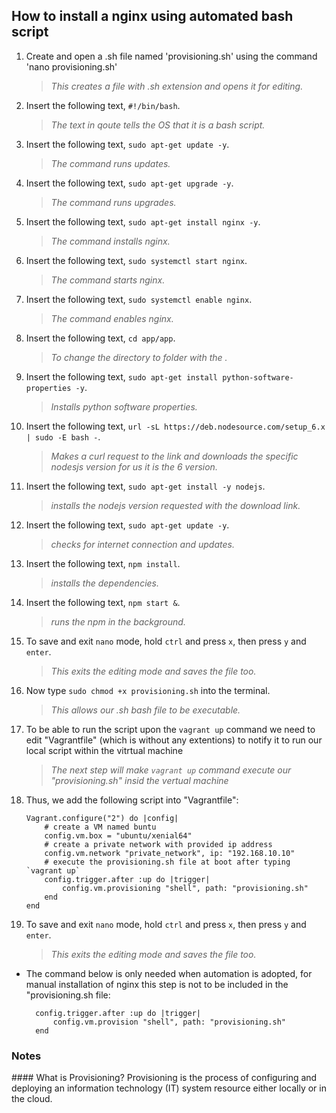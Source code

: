 ## How to install a nginx using automated bash script

1. Create and open a .sh file named 'provisioning.sh' using the command 'nano provisioning.sh'
    > *This creates a file with .sh extension and opens it for editing.*

2. Insert the following text, `#!/bin/bash`.
    > *The text in qoute tells the OS that it is a bash script.*

3. Insert the following text, `sudo apt-get update -y`.
    > *The command runs updates.*

4. Insert the following text, `sudo apt-get upgrade -y`.
    >*The command runs upgrades.*

5. Insert the following text, `sudo apt-get install nginx -y`.
    > *The command installs nginx.*

6. Insert the following text, `sudo systemctl start nginx`.
    > *The command starts nginx.*

7. Insert the following text, `sudo systemctl enable nginx`.
    > *The command enables nginx.*


8. Insert the following text, `cd app/app`.
    > *To change the directory to folder with the .*

9. Insert the following text, `sudo apt-get install python-software-properties -y`.
    > *Installs python software properties.*

10. Insert the following text, `url -sL https://deb.nodesource.com/setup_6.x | sudo -E bash -`.
    > *Makes a curl request to the link and downloads the specific nodesjs version for us it is the 6 version.*

11. Insert the following text, `sudo apt-get install -y nodejs`.
    > *installs the nodejs version requested with the download link.*

12. Insert the following text, `sudo apt-get update -y`.
    > *checks for internet connection and updates.*

13. Insert the following text, `npm install`.
    > *installs the dependencies.*

14. Insert the following text, `npm start &`.
    > *runs the npm in the background.*

1. To save and exit `nano` mode, hold `ctrl` and press `x`, then press `y` and `enter`.
    > *This exits the editing mode and saves the file too.*

2. Now type `sudo chmod +x provisioning.sh` into the terminal.
    > *This allows our .sh bash file to be executable.*

3.  To be able to run the script upon the `vagrant up` command we need to edit "Vagrantfile" (which is without any extentions) to notify it to run our local script within the vitrtual machine
    > *The next step will make `vagrant up` command execute our "provisioning.sh" insid the vertual machine*
4.  Thus, we add the following script into "Vagrantfile":

        Vagrant.configure("2") do |config|
            # create a VM named buntu 
            config.vm.box = "ubuntu/xenial64"
            # create a private network with provided ip address
            config.vm.network "private_network", ip: "192.168.10.10"
            # execute the provisioning.sh file at boot after typing `vagrant up`
            config.trigger.after :up do |trigger|
                config.vm.provisioning "shell", path: "provisioning.sh"
            end
        end

5.  To save and exit `nano` mode, hold `ctrl` and press `x`, then press `y` and `enter`.
    > *This exits the editing mode and saves the file too.*

* The command below is only needed when automation is adopted, for manual installation of nginx this step is not to be included in the "provisioning.sh file:

        config.trigger.after :up do |trigger|
            config.vm.provision "shell", path: "provisioning.sh"
        end

### Notes 
#### What is Provisioning?
Provisioning is the process of configuring and deploying an information technology (IT) system resource either locally or in the cloud.
